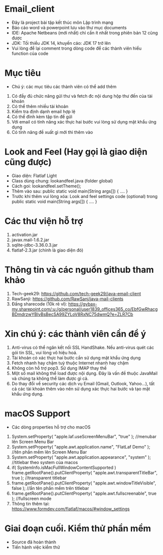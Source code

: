 # Email_client
- Đây là project bài tập kết thúc môn Lập trình mạng
- Báo cáo word và powerpoint lưu vào thư mục documents
- IDE: Apache Netbeans (mới nhất) chỉ cần ít nhất trong phiên bản 12 cũng được
- JDK: Tối thiểu JDK 14, khuyến cáo: JDK 17 trở lên
- Vui lòng để lại comment trong dòng code để các thành viên hiểu function của code
# Mục tiêu
- Chú ý: các mục tiêu các thành viên có thể add thêm
1. Có đầy đủ chức năng gửi thư và fetch đc nội dung hộp thư đến của tài khoản
2. Có thể thêm nhiều tài khoản
3. Kiểm tra định dạnh email hợp lệ
4. Có thể đính kèm tập tin để gửi
5. Với email có tính năng xác thực hai bước vui lòng sử dụng mật khẩu ứng dụng
6. Có tính năng đề xuất gì mới thì thêm vào
# Look and Feel (Hay gọi là giao diện cũng được)
- Giao diện: Flatlaf Light
- Class dùng chung: lookandfeel.java (folder global)
- Cách goi: lookandfeel.setTheme();
- Thêm vào sau: public static void main(String args[]) { .... }
- Trước khi thêm vui lòng xóa: Look and feel settings code (optional) trong public static void main(String args[]) { .... }
# Các thư viện hỗ trợ
1. activation.jar
2. javax.mail-1.6.2.jar
3. sqlite-jdbc-3.36.0.3.jar
4. flatlaf-2.3.jar (chính là giao diện đó)
# Thông tin và các nguồn github tham khảo
1. Tech-geek29: https://github.com/tech-geek29/java-email-client
2. RawSanji: https://github.com/RawSanj/java-mail-clients
3. Đấng sharecode (10k rẻ vl): https://gvbax-my.sharepoint.com/:u:/g/personal/user1839_offices365_co/EbfGwRhacgBDmdrzwYBIvBsBecSA99ZYLoV8RxNC75dwmQ?e=ZLR7Cb
# Xin chú ý: các thành viên cần để ý
1. Anti-virus có thể ngăn kết nối SSL HandShake. Nếu anti-virus quét các gói tin SSL, vui lòng vô hiệu hoá.
2. Tài khoản có xác thực hai bước cần sử dụng mật khẩu ứng dụng
3. Fetch nhanh hay chậm tuỳ thuộc Internet nhanh hay chậm
4. Không còn hỗ trợ pop3. Sử dụng IMAP thay thế
5. Một số mail không thể load được nội dụng. Đây là vấn đề thuộc JavaMail và chúng ta không thể làm được gì cả.
6. Do thay đổi về security các dịch vụ Email (Gmail, Outlook, Yahoo...), tất cả các tài khoản thêm vào nên sử dụng xác thực hai bước và tạo mật khẩu ứng dụng.
# macOS Support
- Các dòng properties hỗ trợ cho macOS
1. System.setProperty( "apple.laf.useScreenMenuBar", "true" ); //menubar lên Screen Menu Bar
2. System.setProperty( "apple.awt.application.name", "FlatLaf Demo" ); //tên phần mềm lên Screen Menu Bar
3. System.setProperty( "apple.awt.application.appearance", "system" ); //titlebar theo system của macos
4. if( SystemInfo.isMacFullWindowContentSupported )
    frame.getRootPane().putClientProperty( "apple.awt.transparentTitleBar", true ); //transparent titlebar
5. frame.getRootPane().putClientProperty( "apple.awt.windowTitleVisible", false ); //ẩn tên phần mềm trên titlebar
6. frame.getRootPane().putClientProperty( "apple.awt.fullscreenable", true ); //fullscreen mode
7. Thông tin thêm tại: https://www.formdev.com/flatlaf/macos/#window_settings
# Giai đoạn cuối. Kiểm thử phần mềm
- Source đã hoàn thành
- Tiến hành việc kiểm thử